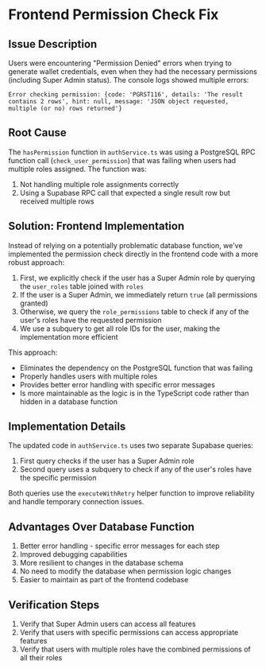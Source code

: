 # Frontend Permission Check Fix

## Issue Description
Users were encountering "Permission Denied" errors when trying to generate wallet credentials, even when they had the necessary permissions (including Super Admin status). The console logs showed multiple errors:

```
Error checking permission: {code: 'PGRST116', details: 'The result contains 2 rows', hint: null, message: 'JSON object requested, multiple (or no) rows returned'}
```

## Root Cause
The `hasPermission` function in `authService.ts` was using a PostgreSQL RPC function call (`check_user_permission`) that was failing when users had multiple roles assigned. The function was:

1. Not handling multiple role assignments correctly
2. Using a Supabase RPC call that expected a single result row but received multiple rows

## Solution: Frontend Implementation
Instead of relying on a potentially problematic database function, we've implemented the permission check directly in the frontend code with a more robust approach:

1. First, we explicitly check if the user has a Super Admin role by querying the `user_roles` table joined with `roles`
2. If the user is a Super Admin, we immediately return `true` (all permissions granted)
3. Otherwise, we query the `role_permissions` table to check if any of the user's roles have the requested permission
4. We use a subquery to get all role IDs for the user, making the implementation more efficient

This approach:
- Eliminates the dependency on the PostgreSQL function that was failing
- Properly handles users with multiple roles
- Provides better error handling with specific error messages
- Is more maintainable as the logic is in the TypeScript code rather than hidden in a database function

## Implementation Details
The updated code in `authService.ts` uses two separate Supabase queries:

1. First query checks if the user has a Super Admin role
2. Second query uses a subquery to check if any of the user's roles have the specific permission

Both queries use the `executeWithRetry` helper function to improve reliability and handle temporary connection issues.

## Advantages Over Database Function
1. Better error handling - specific error messages for each step
2. Improved debugging capabilities
3. More resilient to changes in the database schema
4. No need to modify the database when permission logic changes
5. Easier to maintain as part of the frontend codebase

## Verification Steps
1. Verify that Super Admin users can access all features
2. Verify that users with specific permissions can access appropriate features
3. Verify that users with multiple roles have the combined permissions of all their roles
